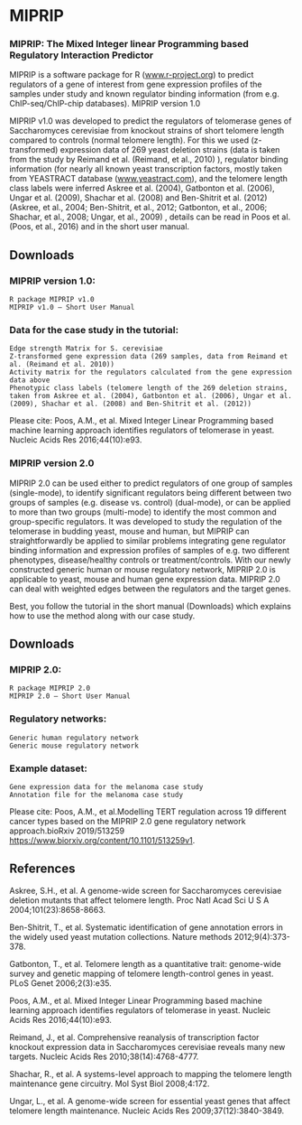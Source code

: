 # MIPRIP

### MIPRIP: The Mixed Integer linear Programming based Regulatory Interaction Predictor

MIPRIP is a software package for R (www.r-project.org) to predict regulators of a gene of interest from gene expression profiles of the samples under study and known regulator binding information (from e.g. ChIP-seq/ChIP-chip databases).
MIPRIP version 1.0

MIPRIP v1.0 was developed to predict the regulators of telomerase genes of Saccharomyces cerevisiae from knockout strains of short telomere length compared to controls (normal telomere length). For this we used (z-transformed) expression data of 269 yeast deletion strains (data is taken from the study by Reimand et al. (Reimand, et al., 2010) ), regulator binding information (for nearly all known yeast transcription factors, mostly taken from YEASTRACT database (www.yeastract.com), and the telomere length class labels were inferred Askree et al. (2004), Gatbonton et al. (2006), Ungar et al. (2009), Shachar et al. (2008) and Ben-Shitrit et al. (2012)(Askree, et al., 2004; Ben-Shitrit, et al., 2012; Gatbonton, et al., 2006; Shachar, et al., 2008; Ungar, et al., 2009) , details can be read in Poos et al.(Poos, et al., 2016) and in the short user manual.

## Downloads

### MIPRIP version 1.0:

    R package MIPRIP v1.0
    MIPRIP v1.0 – Short User Manual

### Data for the case study in the tutorial:

    Edge strength Matrix for S. cerevisiae
    Z-transformed gene expression data (269 samples, data from Reimand et al. (Reimand et al. 2010))
    Activity matrix for the regulators calculated from the gene expression data above
    Phenotypic class labels (telomere length of the 269 deletion strains, taken from Askree et al. (2004), Gatbonton et al. (2006), Ungar et al. (2009), Shachar et al. (2008) and Ben-Shitrit et al. (2012))

Please cite: Poos, A.M., et al. Mixed Integer Linear Programming based machine learning approach identifies regulators of telomerase in yeast. Nucleic Acids Res 2016;44(10):e93.

### MIPRIP version 2.0

MIPRIP 2.0 can be used either to predict regulators of one group of samples (single-mode), to identify significant regulators being different between two groups of samples (e.g. disease vs. control) (dual-mode), or can be applied to more than two groups (multi-mode) to identify the most common and group-specific regulators. It was developed to study the regulation of the telomerase in budding yeast, mouse and human, but MIPRIP can straightforwardly be applied to similar problems integrating gene regulator binding information and expression profiles of samples of e.g. two different phenotypes, disease/healthy controls or treatment/controls. With our newly constructed generic human or mouse regulatory network, MIPRIP 2.0 is applicable to yeast, mouse and human gene expression data. MIPRIP 2.0 can deal with weighted edges between the regulators and the target genes.

Best, you follow the tutorial in the short manual (Downloads) which explains how to use the method along with our case study. 

## Downloads

### MIPRIP 2.0:

    R package MIPRIP 2.0
    MIPRIP 2.0 – Short User Manual

### Regulatory networks:

    Generic human regulatory network
    Generic mouse regulatory network

### Example dataset:

    Gene expression data for the melanoma case study
    Annotation file for the melanoma case study

Please cite: Poos, A.M., et al.Modelling TERT regulation across 19 different cancer types based on the MIPRIP 2.0 gene regulatory network approach.bioRxiv 2019/513259 https://www.biorxiv.org/content/10.1101/513259v1.

## References

Askree, S.H., et al. A genome-wide screen for Saccharomyces cerevisiae deletion mutants that affect telomere length. Proc Natl Acad Sci U S A 2004;101(23):8658-8663.

Ben-Shitrit, T., et al. Systematic identification of gene annotation errors in the widely used yeast mutation collections. Nature methods 2012;9(4):373-378.

Gatbonton, T., et al. Telomere length as a quantitative trait: genome-wide survey and genetic mapping of telomere length-control genes in yeast. PLoS Genet 2006;2(3):e35.

Poos, A.M., et al. Mixed Integer Linear Programming based machine learning approach identifies regulators of telomerase in yeast. Nucleic Acids Res 2016;44(10):e93.

Reimand, J., et al. Comprehensive reanalysis of transcription factor knockout expression data in Saccharomyces cerevisiae reveals many new targets. Nucleic Acids Res 2010;38(14):4768-4777.

Shachar, R., et al. A systems-level approach to mapping the telomere length maintenance gene circuitry. Mol Syst Biol 2008;4:172.

Ungar, L., et al. A genome-wide screen for essential yeast genes that affect telomere length maintenance. Nucleic Acids Res 2009;37(12):3840-3849.
